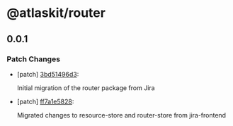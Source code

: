 # @atlaskit/router

## 0.0.1
### Patch Changes

- [patch] [3bd51496d3](https://bitbucket.org/atlassian/atlaskit-mk-2/commits/3bd51496d3):

  Initial migration of the router package from Jira
- [patch] [ff7a1e5828](https://bitbucket.org/atlassian/atlaskit-mk-2/commits/ff7a1e5828):

  Migrated changes to resource-store and router-store from jira-frontend
